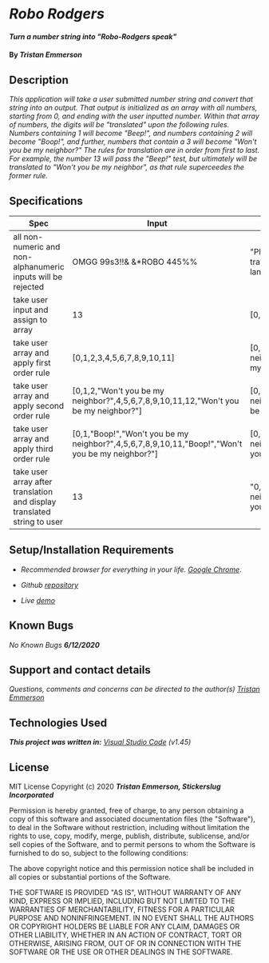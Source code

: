 
# _Robo Rodgers_

  

#### _Turn a number string into "Robo-Rodgers speak"_	

  

#### By _**Tristan Emmerson**_

  

## **Description**

  

_This application will take a user submitted number string and convert that string into an output. That output is initialized as an array with all numbers, starting from 0, and ending with the user inputted number. Within that array of numbers, the digits will be "translated" upon the following rules. Numbers containing 1 will become "Beep!", and numbers containing 2 will become "Boop!", and further, numbers that contain a 3 will become "Won't you be my neighbor?" The rules for translation are in order from first to last. For example, the number 13 will pass the "Beep!" test, but ultimately will be translated to "Won't you be my neighbor", as that rule superceedes the former rule._

## **Specifications**

| Spec 	| Input 	| Output 	|
|-	|-	|-	|
| all non-numeric and non-alphanumeric inputs will be rejected 	| OMGG 99s3!!& &*ROBO 445%% 	| "Please use only numbers. Our robot cannot translate such a complex and foreign alien language." 	|
| take user input and assign to array 	| 13                                                                                                                                	| [0,1,2,3,4,5,6,7,8,9,10,11,12,13] 	|
| take user array and apply first order rule 	| [0,1,2,3,4,5,6,7,8,9,10,11] 	| [0,1,2,"Won't you be my neighbor?",4,5,6,7,8,9,10,11,12,"Won't you be my neighbor?"] 	|
| take user array and apply second order rule 	| [0,1,2,"Won't you be my neighbor?",4,5,6,7,8,9,10,11,12,"Won't you be my neighbor?"] 	| [0,1,"Boop!","Won't you be my neighbor?",4,5,6,7,8,9,10,11,"Boop!","Won't you be my neighbor?"] 	|
| take user array and apply third order rule 	| [0,1,"Boop!","Won't you be my neighbor?",4,5,6,7,8,9,10,11,"Boop!","Won't you be my neighbor?"] 	| [0,"Beep!","Boop!","Won't you be my neighbor?",4,5,6,7,8,9,10,"Beep!","Boop!","Won't you be my neighbor?"] 	|
| take user array after translation and display translated string to user 	| 13                                                                                                                                	| "0,"Beep!","Boop!","Won't you be my neighbor?",4,5,6,7,8,9,10,"Beep!","Boop!","Won't you be my neighbor?" 	|

## **Setup/Installation Requirements**

  

*  _Recommended browser for everything in your life. [Google Chrome](https://www.google.com/chrome/)_.

*  _Github [repository](https://github.com/tmemmerson/robo-rodgers.git)_

*  _Live [demo](https://tmemmerson.github.io/robo-rodgers/)_


  

## **Known Bugs**

  

_No Known Bugs **6/12/2020**_

  

## **Support and contact details**

  

_Questions, comments and concerns can be directed to the author(s) [Tristan Emmerson](tristan@stickerslug.com)_

  

## **Technologies Used**

  

_**This project was written in:** [Visual Studio Code](https://code.visualstudio.com/) (v1.45)_

  

## **License**


MIT License
Copyright (c) 2020 **_Tristan Emmerson, Stickerslug Incorporated_**


Permission is hereby granted, free of charge, to any person obtaining a copy
of this software and associated documentation files (the "Software"), to deal
in the Software without restriction, including without limitation the rights
to use, copy, modify, merge, publish, distribute, sublicense, and/or sell
copies of the Software, and to permit persons to whom the Software is
furnished to do so, subject to the following conditions:

The above copyright notice and this permission notice shall be included in all
copies or substantial portions of the Software.

THE SOFTWARE IS PROVIDED "AS IS", WITHOUT WARRANTY OF ANY KIND, EXPRESS OR
IMPLIED, INCLUDING BUT NOT LIMITED TO THE WARRANTIES OF MERCHANTABILITY,
FITNESS FOR A PARTICULAR PURPOSE AND NONINFRINGEMENT. IN NO EVENT SHALL THE
AUTHORS OR COPYRIGHT HOLDERS BE LIABLE FOR ANY CLAIM, DAMAGES OR OTHER
LIABILITY, WHETHER IN AN ACTION OF CONTRACT, TORT OR OTHERWISE, ARISING FROM,
OUT OF OR IN CONNECTION WITH THE SOFTWARE OR THE USE OR OTHER DEALINGS IN THE
SOFTWARE.


